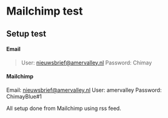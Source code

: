 # Mailchimp test
## Setup test

#### Email
> User: nieuwsbrief@amervalley.nl
> Password: Chimay

#### Mailchimp
Email: nieuwsbrief@amervalley.nl
User: amervalley
Password: ChimayBlue#1

All setup done from Mailchimp using rss feed.
